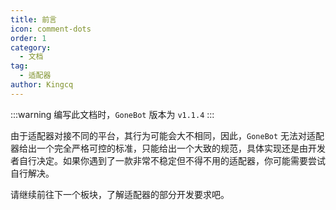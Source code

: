 ```yaml
---
title: 前言
icon: comment-dots
order: 1
category:
  - 文档
tag:
  - 适配器
author: Kingcq
---
```


:::warning
编写此文档时，`GoneBot` 版本为 `v1.1.4`
:::

由于适配器对接不同的平台，其行为可能会大不相同，因此，`GoneBot` 无法对适配器给出一个完全严格可控的标准，只能给出一个大致的规范，具体实现还是由开发者自行决定。如果你遇到了一款非常不稳定但不得不用的适配器，你可能需要尝试自行解决。

请继续前往下一个板块，了解适配器的部分开发要求吧。
